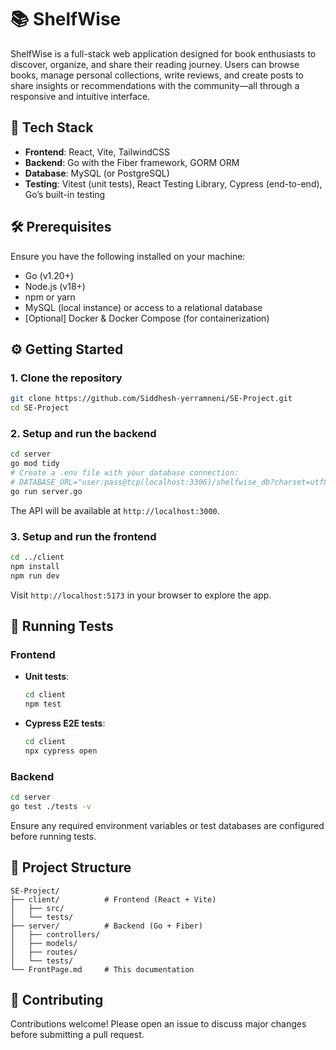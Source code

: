 # 📚 ShelfWise

ShelfWise is a full-stack web application designed for book enthusiasts to discover, organize, and share their reading journey. Users can browse books, manage personal collections, write reviews, and create posts to share insights or recommendations with the community—all through a responsive and intuitive interface.

## 🚀 Tech Stack

- **Frontend**: React, Vite, TailwindCSS  
- **Backend**: Go with the Fiber framework, GORM ORM  
- **Database**: MySQL (or PostgreSQL)  
- **Testing**: Vitest (unit tests), React Testing Library, Cypress (end-to-end), Go’s built-in testing

## 🛠 Prerequisites

Ensure you have the following installed on your machine:
- Go (v1.20+)
- Node.js (v18+)
- npm or yarn
- MySQL (local instance) or access to a relational database
- [Optional] Docker & Docker Compose (for containerization)

## ⚙️ Getting Started

### 1. Clone the repository

```bash
git clone https://github.com/Siddhesh-yerramneni/SE-Project.git
cd SE-Project
```

### 2. Setup and run the backend

```bash
cd server
go mod tidy
# Create a .env file with your database connection:
# DATABASE_URL="user:pass@tcp(localhost:3306)/shelfwise_db?charset=utf8mb4&parseTime=True&loc=Local"
go run server.go
```

The API will be available at `http://localhost:3000`.

### 3. Setup and run the frontend

```bash
cd ../client
npm install
npm run dev
```

Visit `http://localhost:5173` in your browser to explore the app.

## 🧪 Running Tests

### Frontend

- **Unit tests**:
  ```bash
  cd client
  npm test
  ```
- **Cypress E2E tests**:
  ```bash
  cd client
  npx cypress open
  ```

### Backend

```bash
cd server
go test ./tests -v
```

Ensure any required environment variables or test databases are configured before running tests.

## 📂 Project Structure

```
SE-Project/
├── client/          # Frontend (React + Vite)
│   ├── src/
│   └── tests/
├── server/          # Backend (Go + Fiber)
│   ├── controllers/
│   ├── models/
│   ├── routes/
│   └── tests/
└── FrontPage.md     # This documentation
```

## 🤝 Contributing

Contributions welcome! Please open an issue to discuss major changes before submitting a pull request.

